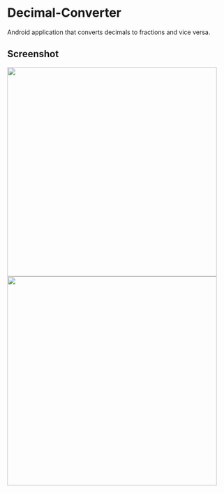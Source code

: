 # Decimal-Converter

Android application that converts decimals to fractions and vice versa.

## Screenshot

<a href="url"><img src="https://user-images.githubusercontent.com/46540226/53056075-c8af1b80-345e-11e9-821f-9a4fe528d447.png" align="left" width="480" ></a>

<a href="url"><img src="https://user-images.githubusercontent.com/46540226/53056242-5db21480-345f-11e9-8d88-98891546e7d2.png" align="left" width="480" ></a>
